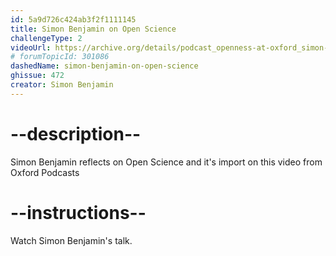 ```yaml
---
id: 5a9d726c424ab3f2f1111145
title: Simon Benjamin on Open Science
challengeType: 2
videoUrl: https://archive.org/details/podcast_openness-at-oxford_simon-benjamin-on-open-science_1000347055232
# forumTopicId: 301086
dashedName: simon-benjamin-on-open-science
ghissue: 472
creator: Simon Benjamin
---
```


# --description--

Simon Benjamin reflects on Open Science and it's import on this video from Oxford Podcasts

# --instructions--

Watch Simon Benjamin's talk.